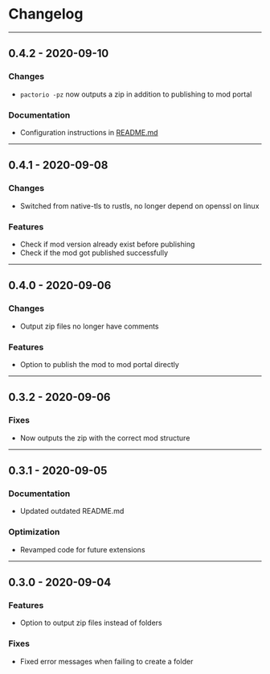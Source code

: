 # Changelog

---

## 0.4.2 - 2020-09-10

### Changes
- `pactorio -pz` now outputs a zip in addition to publishing to mod portal

### Documentation
- Configuration instructions in [README.md](https://github.com/figsoda/pactorio/blob/master/README.md)

---

## 0.4.1 - 2020-09-08

### Changes
- Switched from native-tls to rustls, no longer depend on openssl on linux

### Features
- Check if mod version already exist before publishing
- Check if the mod got published successfully

---

## 0.4.0 - 2020-09-06

### Changes
- Output zip files no longer have comments

### Features
- Option to publish the mod to mod portal directly

---

## 0.3.2 - 2020-09-06

### Fixes
- Now outputs the zip with the correct mod structure

---

## 0.3.1 - 2020-09-05

### Documentation
- Updated outdated README.md

### Optimization
- Revamped code for future extensions

---

## 0.3.0 - 2020-09-04

### Features
- Option to output zip files instead of folders

### Fixes
- Fixed error messages when failing to create a folder
